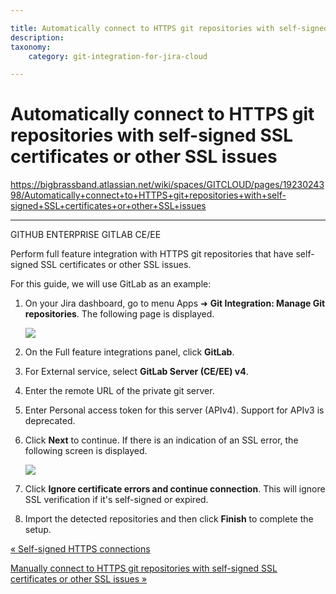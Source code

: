 ```yaml
---

title: Automatically connect to HTTPS git repositories with self-signed SSL certificates or other SSL issues
description:
taxonomy:
    category: git-integration-for-jira-cloud

---
```


# Automatically connect to HTTPS git repositories with self-signed SSL certificates or other SSL issues

<https://bigbrassband.atlassian.net/wiki/spaces/GITCLOUD/pages/1923024398/Automatically+connect+to+HTTPS+git+repositories+with+self-signed+SSL+certificates+or+other+SSL+issues>

* * *

GITHUB ENTERPRISE GITLAB CE/EE

Perform full feature integration with HTTPS git repositories that have self-signed SSL certificates or other SSL issues.

For this guide, we will use GitLab as an example:

1.  On your Jira dashboard, go to menu Apps ➜ **Git Integration: Manage Git repositories**. The following page is displayed.
    
    ![](https://bigbrassband.atlassian.net/wiki/download/attachments/1923024398/gitcloud-gitmgr-gitlab-sel-sslverify(c).png?version=1&modificationDate=1631095982506&cacheVersion=1&api=v2)
2.  On the Full feature integrations panel, click **GitLab**.
    
3.  For External service, select **GitLab Server (CE/EE) v4**.
    
4.  Enter the remote URL of the private git server.
    
5.  Enter Personal access token for this server (APIv4). Support for APIv3 is deprecated.
    
6.  Click **Next** to continue. If there is an indication of an SSL error, the following screen is displayed.
    
    ![](https://bigbrassband.atlassian.net/wiki/download/thumbnails/1923024398/gitserver-gitlab-server-bad-ssl-example(c).png?version=1&modificationDate=1630063605235&cacheVersion=1&api=v2&width=646&height=428)
7.  Click **Ignore certificate errors and continue connection**. This will ignore SSL verification if it's self-signed or expired.
    
8.  Import the detected repositories and then click **Finish** to complete the setup.
    

[« Self-signed HTTPS connections](/git-integration-for-jira-cloud/self-signed-https-integration/)

[Manually connect to HTTPS git repositories with self-signed SSL certificates or other SSL issues »](/wiki/spaces/GITCLOUD/pages/1923024437/Manually+connect+to+HTTPS+git+repositories+with+self-signed+SSL+certificates+or+other+SSL+issues)

